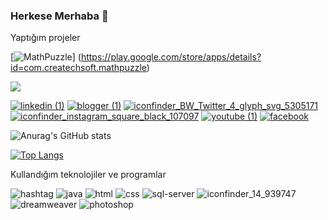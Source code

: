 
### Herkese Merhaba 👋
Yaptığım projeler

[![MathPuzzle](https://github.com/user-attachments/assets/f903336c-dd83-4dc1-bb10-b82a5cdb98c1)] (https://play.google.com/store/apps/details?id=com.createchsoft.mathpuzzle)







[![](https://visitcount.itsvg.in/api?id=serafettingunes&label=G%C3%B6r%C3%BCnt%C3%BClenme%20Say%C4%B1s%C4%B1&color=0&icon=1&pretty=false)](https://visitcount.itsvg.in)

 
[![linkedin (1)](https://user-images.githubusercontent.com/54938342/118039477-10405b80-b379-11eb-98f9-89b40130d0da.png)](https://www.linkedin.com/in/%C5%9Ferafettin-g%C3%BCne%C5%9F-3440/) [![blogger (1)](https://user-images.githubusercontent.com/54938342/118039667-4087fa00-b379-11eb-8f36-2cba27b891a1.png)](https://serafettingunes.blogspot.com/)   [![iconfinder_BW_Twitter_4_glyph_svg_5305171](https://user-images.githubusercontent.com/54938342/118364869-faae7a00-b5a2-11eb-9691-ba0439c04e0c.png)](https://twitter.com/erafett57354175)  [ ![iconfinder_instagram_square_black_107097](https://user-images.githubusercontent.com/54938342/118364994-84f6de00-b5a3-11eb-8503-63f561d32ffc.png)](https://www.instagram.com/serafettingunes40/?hl=tr)  [![youtube (1)](https://user-images.githubusercontent.com/54938342/118039802-67463080-b379-11eb-9fde-4b3d5d5c366c.png)](https://www.youtube.com/channel/UCC3k83-Bh5AXcvKBZDh9_Ag)  [![facebook](https://user-images.githubusercontent.com/54938342/118095182-6e505b80-b3d8-11eb-9b92-8787e4a4beca.png)](https://www.facebook.com/serafettin.gunes.9066/)  


![Anurag's GitHub stats](https://github-readme-stats.vercel.app/api?username=serafettingunes&show_icons=true&theme=tokyonight)

[![Top Langs](https://github-readme-stats.vercel.app/api/top-langs/?username=serafettingunes&langs_count=8&theme=tokyonight)](https://github.com/serafettingunes/github-readme-stats)




Kullandığım teknolojiler ve programlar

![hashtag](https://user-images.githubusercontent.com/54938342/118315750-90dc9480-b4fe-11eb-9e69-ddea15964c68.png) ![java](https://user-images.githubusercontent.com/54938342/118315771-9934cf80-b4fe-11eb-8a4f-d07cd835b735.png) ![html](https://user-images.githubusercontent.com/54938342/118315802-a3ef6480-b4fe-11eb-9b5e-df92f474f379.png) ![css](https://user-images.githubusercontent.com/54938342/118315818-ab167280-b4fe-11eb-8a69-3a27b9eddee6.png) ![sql-server](https://user-images.githubusercontent.com/54938342/118317518-d732f300-b500-11eb-8d5a-1ac14bed2868.png) ![iconfinder_14_939747](https://user-images.githubusercontent.com/54938342/118317116-54119d00-b500-11eb-96e0-6c691fbfa07e.png) ![dreamweaver](https://user-images.githubusercontent.com/54938342/118315848-b5d10780-b4fe-11eb-96e6-ad61ecc6b8de.png) ![photoshop](https://user-images.githubusercontent.com/54938342/118315866-ba95bb80-b4fe-11eb-8718-98f148bbee62.png) 





        

             

      

     

            

      

    




      
